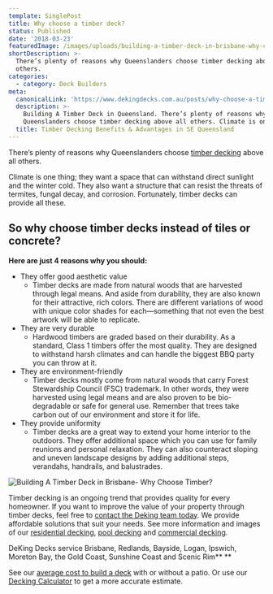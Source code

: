 ```yaml
---
template: SinglePost
title: Why choose a timber deck?
status: Published
date: '2018-03-23'
featuredImage: /images/uploads/building-a-timber-deck-in-brisbane-why-choose-timber.jpg
shortDescription: >-
  There’s plenty of reasons why Queenslanders choose timber decking above all
  others.
categories:
  - category: Deck Builders
meta:
  canonicalLink: 'https://www.dekingdecks.com.au/posts/why-choose-a-timber-deck/'
  description: >-
    Building A Timber Deck in Queensland. There’s plenty of reasons why
    Queenslanders choose timber decking above all others. Climate is one thing
  title: Timber Decking Benefits & Advantages in SE Queensland
---
```

There’s plenty of reasons why Queenslanders choose [timber decking](https://www.dekingdecks.com.au/categories/timber-decks/) above all others.

Climate is one thing; they want a space that can withstand direct sunlight and the winter cold. They also want a structure that can resist the threats of termites, fungal decay, and corrosion. Fortunately, timber decks can provide all these.

## So why choose timber decks instead of tiles or concrete?

**Here are just 4 reasons why you should:**

* They offer good aesthetic value
  * Timber decks are made from natural woods that are harvested through legal means. And aside from durability, they are also known for their attractive, rich colors. There are different variations of wood with unique color shades for each—something that not even the best artwork will be able to replicate.
* They are very durable
  * Hardwood timbers are graded based on their durability. As a standard, Class 1 timbers offer the most quality. They are designed to withstand harsh climates and can handle the biggest BBQ party you can throw at it.
* They are environment-friendly
  * Timber decks mostly come from natural woods that carry Forest Stewardship Council (FSC) trademark. In other words, they were harvested using legal means and are also proven to be bio-degradable or safe for general use. Remember that trees take carbon out of our environment and store it for life.
* They provide uniformity
  * Timber decks are a great way to extend your home interior to the outdoors. They offer additional space which you can use for family reunions and personal relaxation. They can also counteract sloping and uneven landscape designs by adding additional steps, verandahs, handrails, and balustrades.

![Building A Timber Deck in Brisbane- Why Choose Timber?](/images/uploads/ee98aec45f32ee80141aabff3e02ef32.jpg)

Timber decking is an ongoing trend that provides quality for every homeowner. If you want to improve the value of your property through timber decks, feel free to [contact the Deking team today](https://www.dekingdecks.com.au/contact/). We provide affordable solutions that suit your needs. See more information and images of our [residential decking](https://www.dekingdecks.com.au/services/timber-decks/), [pool decking](https://www.dekingdecks.com.au/services/pool-decking/) and [commercial decking](https://www.dekingdecks.com.au/services/commercial-decking/).

DeKing Decks service Brisbane, Redlands, Bayside, Logan, Ipswich, Moreton Bay, the Gold Coast, Sunshine Coast and Scenic Rim**
**

See our [average cost to build a deck](https://www.dekingdecks.com.au/posts/patio-installation-cost-timber-patio-and-roofing/) with or without a patio. Or use our [Decking Calculator](https://www.dekingdecks.com.au/quote-calculator/) to get a more accurate estimate.
